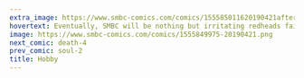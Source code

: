 ```yaml
---
extra_image: https://www.smbc-comics.com/comics/155585011620190421after.png
hovertext: Eventually, SMBC will be nothing but irritating redheads faithfully describing their own flawed reasoning.
image: https://www.smbc-comics.com/comics/1555849975-20190421.png
next_comic: death-4
prev_comic: soul-2
title: Hobby
---
```


